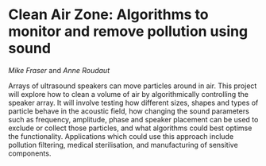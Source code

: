 
# Clean Air Zone: Algorithms to monitor and remove pollution using sound

_Mike Fraser_ and _Anne Roudaut_

Arrays of ultrasound speakers can move particles around in air. This project will explore how to clean a volume of air by algorithmically controlling the speaker array. It will involve testing how different sizes, shapes and types of particle behave in the acoustic field, how changing the sound parameters such as frequency, amplitude, phase and speaker placement can be used to exclude or collect those particles, and what algorithms could best optimse the functionality. Applications which could use this approach include pollution filtering, medical sterilisation, and manufacturing of sensitive components.
